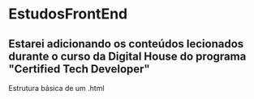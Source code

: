 # EstudosFrontEnd
## Estarei adicionando os conteúdos lecionados durante o curso da Digital House do programa "Certified Tech Developer"
Estrutura básica de um .html

